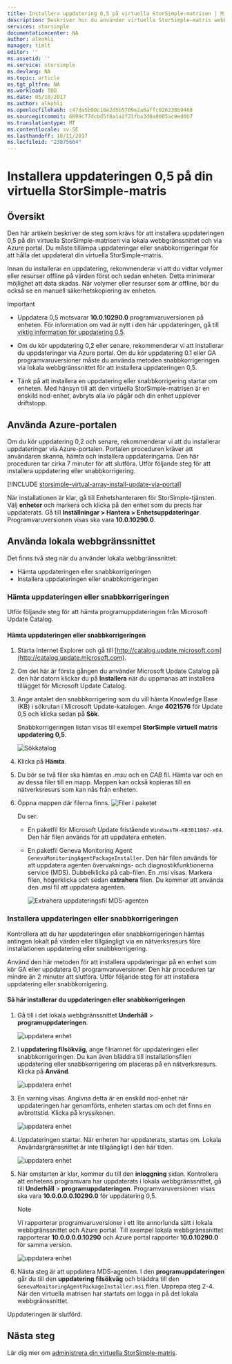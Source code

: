 ```yaml
---
title: Installera uppdatering 0,5 på virtuella StorSimple-matrisen | Microsoft Docs
description: Beskriver hur du använder virtuella StorSimple-matris webbgränssnittet för att tillämpa uppdateringar med hjälp av Azure portal och snabbkorrigering metoden
services: storsimple
documentationcenter: NA
author: alkohli
manager: timlt
editor: ''
ms.assetid: ''
ms.service: storsimple
ms.devlang: NA
ms.topic: article
ms.tgt_pltfrm: NA
ms.workload: TBD
ms.date: 05/10/2017
ms.author: alkohli
ms.openlocfilehash: c47da5b90c16e2d5b5709e2a6affc026238b9468
ms.sourcegitcommit: 6699c77dcbd5f8a1a2f21fba3d0a0005ac9ed6b7
ms.translationtype: MT
ms.contentlocale: sv-SE
ms.lasthandoff: 10/11/2017
ms.locfileid: "23875664"
---
```

# <a name="install-update-05-on-your-storsimple-virtual-array"></a>Installera uppdateringen 0,5 på din virtuella StorSimple-matris

## <a name="overview"></a>Översikt

Den här artikeln beskriver de steg som krävs för att installera uppdateringen 0,5 på din virtuella StorSimple-matrisen via lokala webbgränssnittet och via Azure portal. Du måste tillämpa uppdateringar eller snabbkorrigeringar för att hålla det uppdaterat din virtuella StorSimple-matris.

Innan du installerar en uppdatering, rekommenderar vi att du vidtar volymer eller resurser offline på värden först och sedan enheten. Detta minimerar möjlighet att data skadas. När volymer eller resurser som är offline, bör du också se en manuell säkerhetskopiering av enheten.

> [!IMPORTANT]
> - Uppdatera 0,5 motsvarar **10.0.10290.0** programvaruversionen på enheten. För information om vad är nytt i den här uppdateringen, gå till [viktig information för uppdatering 0,5](storsimple-virtual-array-update-05-release-notes.md).
>
> - Om du kör uppdatering 0,2 eller senare, rekommenderar vi att installerar du uppdateringar via Azure portal. Om du kör uppdatering 0.1 eller GA programvaruversioner måste du använda metoden snabbkorrigeringen via lokala webbgränssnittet för att installera uppdateringen 0,5.
>
> - Tänk på att installera en uppdatering eller snabbkorrigering startar om enheten. Med hänsyn till att den virtuella StorSimple-matrisen är en enskild nod-enhet, avbryts alla i/o pågår och din enhet upplever driftstopp.

## <a name="use-the-azure-portal"></a>Använda Azure-portalen

Om du kör uppdatering 0,2 och senare, rekommenderar vi att du installerar uppdateringar via Azure-portalen. Portalen proceduren kräver att användaren skanna, hämta och installera uppdateringarna. Den här proceduren tar cirka 7 minuter för att slutföra. Utför följande steg för att installera uppdatering eller snabbkorrigering.

[!INCLUDE [storsimple-virtual-array-install-update-via-portal](../../includes/storsimple-virtual-array-install-update-via-portal-04.md)]

När installationen är klar, gå till Enhetshanteraren för StorSimple-tjänsten. Välj **enheter** och markera och klicka på den enhet som du precis har uppdaterats. Gå till **Inställningar > Hantera > Enhetsuppdateringar**. Programvaruversionen visas ska vara **10.0.10290.0**.

## <a name="use-the-local-web-ui"></a>Använda lokala webbgränssnittet

Det finns två steg när du använder lokala webbgränssnittet:

* Hämta uppdateringen eller snabbkorrigeringen
* Installera uppdateringen eller snabbkorrigeringen

### <a name="download-the-update-or-the-hotfix"></a>Hämta uppdateringen eller snabbkorrigeringen

Utför följande steg för att hämta programuppdateringen från Microsoft Update Catalog.

#### <a name="to-download-the-update-or-the-hotfix"></a>Hämta uppdateringen eller snabbkorrigeringen

1. Starta Internet Explorer och gå till [http://catalog.update.microsoft.com](http://catalog.update.microsoft.com).

2. Om det här är första gången du använder Microsoft Update Catalog på den här datorn klickar du på **Installera** när du uppmanas att installera tillägget för Microsoft Update Catalog.

3. Ange antalet den snabbkorrigering som du vill hämta Knowledge Base (KB) i sökrutan i Microsoft Update-katalogen. Ange **4021576** för Update 0,5 och klicka sedan på **Sök**.
   
    Snabbkorrigeringen listan visas till exempel **StorSimple virtuell matris uppdatering 0,5**.
   
    ![Sökkatalog](./media/storsimple-virtual-array-install-update-05/download1.png)

4. Klicka på **Hämta**. 

5. Du bör se två filer ska hämtas en *.msu* och en *CAB* fil. Hämta var och en av dessa filer till en mapp. Mappen kan också kopieras till en nätverksresurs som kan nås från enheten.

6. Öppna mappen där filerna finns.
    ![Filer i paketet](./media/storsimple-virtual-array-install-update-05/update05folder.png)

    Du ser:
    -  En paketfil för Microsoft Update fristående `WindowsTH-KB3011067-x64`. Den här filen används för att uppdatera enheten.
    - En paketfil Geneva Monitoring Agent `GenevaMonitoringAgentPackageInstaller`. Den här filen används för att uppdatera agenten övervaknings- och diagnostikfunktionerna service (MDS). Dubbelklicka på cab-filen. En .msi visas. Markera filen, högerklicka och sedan **extrahera** filen. Du kommer att använda den _.msi_ fil att uppdatera agenten.

        ![Extrahera uppdateringsfil MDS-agenten](./media/storsimple-virtual-array-install-update-05/extract-geneva-monitoring-agent-installer.png)
        
    

### <a name="install-the-update-or-the-hotfix"></a>Installera uppdateringen eller snabbkorrigeringen

Kontrollera att du har uppdateringen eller snabbkorrigeringen hämtas antingen lokalt på värden eller tillgängligt via en nätverksresurs före installationen uppdatering eller snabbkorrigering.

Använd den här metoden för att installera uppdateringar på en enhet som kör GA eller uppdatera 0,1 programvaruversioner. Den här proceduren tar mindre än 2 minuter att slutföra. Utför följande steg för att installera uppdatering eller snabbkorrigering.

#### <a name="to-install-the-update-or-the-hotfix"></a>Så här installerar du uppdateringen eller snabbkorrigeringen

1. Gå till i det lokala webbgränssnittet **Underhåll** > **programuppdateringen**.
   
    ![uppdatera enhet](./media/storsimple-virtual-array-install-update-05/update1m.png)

2. I **uppdatering filsökväg**, ange filnamnet för uppdateringen eller snabbkorrigeringen. Du kan även bläddra till installationsfilen uppdatering eller snabbkorrigering om placeras på en nätverksresurs. Klicka på **Använd**.
   
    ![uppdatera enhet](./media/storsimple-virtual-array-install-update-05/update2m.png)

3. En varning visas. Angivna detta är en enskild nod-enhet när uppdateringen har genomförts, enheten startas om och det finns en avbrottstid. Klicka på kryssikonen.
   
   ![uppdatera enhet](./media/storsimple-virtual-array-install-update-05/update3m.png)

4. Uppdateringen startar. När enheten har uppdaterats, startas om. Lokala Användargränssnittet är inte tillgängligt i den här tiden.
   
    ![uppdatera enhet](./media/storsimple-virtual-array-install-update-05/update5m.png)

5. När omstarten är klar, kommer du till den **inloggning** sidan. Kontrollera att enhetens programvara har uppdaterats i lokala webbgränssnittet, gå till **Underhåll** > **programuppdateringen**. Programvaruversionen visas ska vara **10.0.0.0.0.10290.0** för uppdatering 0,5.
   
   > [!NOTE]
   > Vi rapporterar programvaruversioner i ett lite annorlunda sätt i lokala webbgränssnittet och Azure portal. Till exempel lokala webbgränssnittet rapporterar **10.0.0.0.0.10290** och Azure portal rapporter **10.0.10290.0** för samma version.
   
    ![uppdatera enhet](./media/storsimple-virtual-array-install-update-05/update6m.png)

6. Nästa steg är att uppdatera MDS-agenten. I den **programuppdateringen** går du till den **uppdatering filsökväg** och bläddra till den `GenevaMonitoringAgentPackageInstaller.msi` filen. Upprepa steg 2-4. När den virtuella matrisen har startats om logga in på det lokala webbgränssnittet.

Uppdateringen är slutförd.

## <a name="next-steps"></a>Nästa steg

Lär dig mer om [administrera din virtuella StorSimple-matris](storsimple-ova-web-ui-admin.md).

